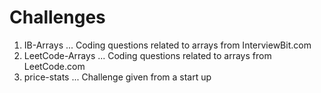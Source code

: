 # Challenges
1. IB-Arrays
... Coding questions related to arrays from InterviewBit.com
2. LeetCode-Arrays
... Coding questions related to arrays from LeetCode.com
3. price-stats
... Challenge given from a start up 